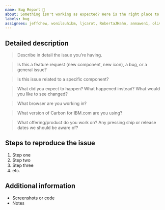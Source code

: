 ```yaml
---
name: Bug Report 🐛
about: Something isn't working as expected? Here is the right place to report.
labels: bug
assignees: jeffchew, wonilsuhibm, ljcarot, RobertaJHahn, annawen1, oliviaflory, IgnacioBecerra
---
```


<!-- Feel free to remove sections that aren't relevant.

## Title line template: [Title]: Brief description

-->

## Detailed description

> Describe in detail the issue you're having.

> Is this a feature request (new component, new icon), a bug, or a general
> issue?

> Is this issue related to a specific component?

> What did you expect to happen? What happened instead? What would you like to
> see changed?

> What browser are you working in?

> What version of Carbon for IBM.com are you using?

> What offering/product do you work on? Any pressing ship or release dates we
> should be aware of?

## Steps to reproduce the issue

1. Step one
2. Step two
3. Step three
4. etc.

## Additional information

- Screenshots or code
- Notes
